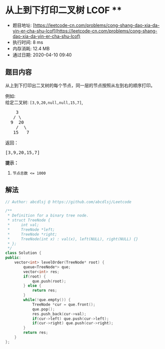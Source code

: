 # 从上到下打印二叉树 LCOF **
- 题目地址: [https://leetcode-cn.com/problems/cong-shang-dao-xia-da-yin-er-cha-shu-lcof](https://leetcode-cn.com/problems/cong-shang-dao-xia-da-yin-er-cha-shu-lcof)
- 执行时间: 8 ms
- 内存消耗: 12.4 MB
- 通过日期: 2020-04-10 09:40

## 题目内容
<p>从上到下打印出二叉树的每个节点，同一层的节点按照从左到右的顺序打印。</p>



<p>例如:<br>
给定二叉树: <code>[3,9,20,null,null,15,7]</code>,</p>

<pre>    3
   / \
  9  20
    /  \
   15   7
</pre>

<p>返回：</p>

<pre>[3,9,20,15,7]
</pre>



<p><strong>提示：</strong></p>

<ol>
	<li><code>节点总数 <= 1000</code></li>
</ol>


## 解法
```cpp
// Author: abcdlsj @ https://github.com/abcdlsj/Leetcode

/**
 * Definition for a binary tree node.
 * struct TreeNode {
 *     int val;
 *     TreeNode *left;
 *     TreeNode *right;
 *     TreeNode(int x) : val(x), left(NULL), right(NULL) {}
 * };
 */
class Solution {
public:
    vector<int> levelOrder(TreeNode* root) {
        queue<TreeNode*> que;
        vector<int> res;
        if(root) {
            que.push(root);
        } else {
            return res;
        }
        while(!que.empty()) {
            TreeNode *cur = que.front();
            que.pop();
            res.push_back(cur->val);
            if(cur->left) que.push(cur->left);
            if(cur->right) que.push(cur->right);
        }
        return res;
    }
};

```